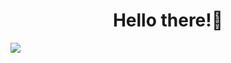<h1 align="center">Hello there!👋</h1>

<a href="https://linkedin.com/in/l1s"><img src="https://img.shields.io/badge/LinkedIn-0077B5?style=for-the-badge&logo=linkedin&logoColor=white" /></a>
